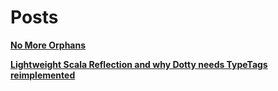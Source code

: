 Posts
=====

**[No More Orphans](./no-more-orphans.md)**

**[Lightweight Scala Reflection and why Dotty needs TypeTags reimplemented](./lightweight-reflection.md)**

